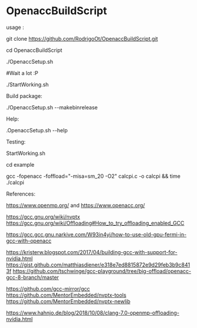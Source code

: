 # OpenaccBuildScript

usage :

git clone https://github.com/RodrigoOt/OpenaccBuildScript.git

cd OpenaccBuildScript

./OpenaccSetup.sh 

#Wait a lot :P

./StartWorking.sh


Build package:

./OpenaccSetup.sh --makebinrelease

Help:

.OpenaccSetup.sh --help

Testing:

StartWorking.sh

cd example

gcc -fopenacc -foffload="-misa=sm_20 -O2" calcpi.c -o calcpi && time ./calcpi


References:

https://www.openmp.org/  and  https://www.openacc.org/

https://gcc.gnu.org/wiki/nvptx
https://gcc.gnu.org/wiki/Offloading#How_to_try_offloading_enabled_GCC

https://gcc.gcc.gnu.narkive.com/W93in4yj/how-to-use-old-gpu-fermi-in-gcc-with-openacc

https://kristerw.blogspot.com/2017/04/building-gcc-with-support-for-nvidia.html
https://gist.github.com/matthiasdiener/e318e7ed8815872e9d29feb3b9c8413f
https://github.com/tschwinge/gcc-playground/tree/big-offload/openacc-gcc-8-branch/master

https://github.com/gcc-mirror/gcc
https://github.com/MentorEmbedded/nvptx-tools
https://github.com/MentorEmbedded/nvptx-newlib

https://www.hahnjo.de/blog/2018/10/08/clang-7.0-openmp-offloading-nvidia.html
